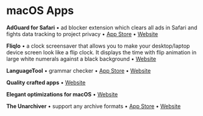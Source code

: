 # macOS Apps

**AdGuard for Safari** • ad blocker extension which clears all ads in Safari and fights data tracking to project privacy • [App Store](https://apps.apple.com/ua/app/adguard-for-safari/id1440147259) • [Website](https://adguard.com/en/welcome.html)

**Fliqlo** • a clock screensaver that allows you to make your desktop/laptop device screen look like a flip clock. It displays the time with flip animation in large white numerals against a black background • [Website](https://fliqlo.com/)

**LanguageTool** • grammar checker • [App Store](https://apps.apple.com/ua/app/languagetool-grammar-checker/id1534275760) • [Website](https://languagetool.org/)

**Quality crafted apps** • [Website](https://sindresorhus.com/apps)

**Elegant optimizations for macOS** • [Website](https://ryanhanson.dev/)

**The Unarchiver** • support any archive formats • [App Store](https://apps.apple.com/ua/app/the-unarchiver/id425424353) • [Website](https://theunarchiver.com/)
